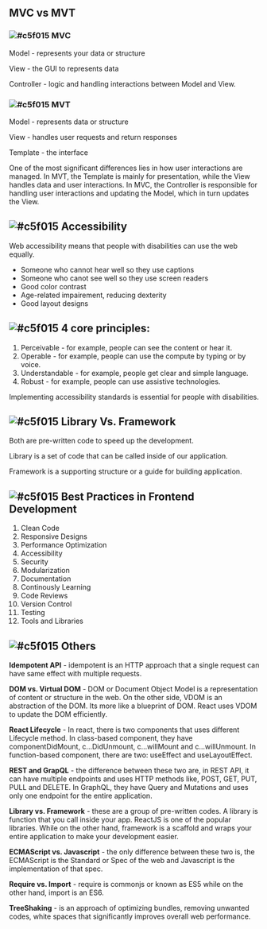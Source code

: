 ## MVC vs MVT

### ![#c5f015](https://placehold.co/15x15/c5f015/c5f015.png) MVC
Model - represents your data or structure

View - the GUI to represents data

Controller - logic and handling interactions between Model and View.

### ![#c5f015](https://placehold.co/15x15/c5f015/c5f015.png) MVT
Model - represents data or structure

View - handles user requests and return responses

Template - the interface


One of the most significant differences lies in how user interactions are managed. 
In MVT, the Template is mainly for presentation, while the View handles data and user interactions. In MVC, the Controller is responsible for handling user interactions and updating the Model, which in turn updates the View.

## ![#c5f015](https://placehold.co/15x15/c5f015/c5f015.png) Accessibility
Web accessibility means that people with disabilities can use the web equally.
- Someone who cannot hear well so they use captions
- Someone who canot see well so they use screen readers
- Good color contrast
- Age-related impairement, reducing dexterity
- Good layout designs

## ![#c5f015](https://placehold.co/15x15/c5f015/c5f015.png) 4 core principles:
1. Perceivable - for example, people can see the content or hear it.
2. Operable - for example, people can use the compute by typing or by voice.
3. Understandable - for example, people get clear and simple language.
4. Robust - for example, people can use assistive technologies.

Implementing accessibility standards is essential for people with disabilities.

## ![#c5f015](https://placehold.co/15x15/c5f015/c5f015.png) Library Vs. Framework
Both are pre-written code to speed up the development.

Library is a set of code that can be called inside of our application.

Framework is a supporting structure or a guide for building application.

## ![#c5f015](https://placehold.co/15x15/c5f015/c5f015.png) Best Practices in Frontend Development

1. Clean Code
2. Responsive Designs
3. Performance Optimization
4. Accessibility
5. Security
6. Modularization
7. Documentation
8. Continously Learning
9. Code Reviews
10. Version Control
11. Testing
12. Tools and Libraries

## ![#c5f015](https://placehold.co/15x15/c5f015/c5f015.png) Others

**Idempotent API** - idempotent is an HTTP approach that a single request can have same effect with multiple requests.

**DOM vs. Virtual DOM** - DOM or Document Object Model is a representation of content or structure in the web. On the other side, VDOM is an abstraction of the DOM. Its more like a blueprint of DOM. React uses VDOM to update the DOM efficiently.

**React Lifecycle** - In react, there is two components that uses different Lifecycle method. In class-based component, they have componentDidMount, c...DidUnmount, c...willMount and c...willUnmount. In function-based component, there are two: useEffect and useLayoutEffect.

**REST and GrapQL** - the difference between these two are, in REST API, it can have multiple endpoints and uses HTTP methods like, POST, GET, PUT, PULL and DELETE. In GraphQL, they have Query and Mutations and uses only one endpoint for the entire application.

**Library vs. Framework** - these are a group of pre-written codes. A library is function that you call inside your app. ReactJS is one of the popular libraries. While on the other hand, framework is a scaffold and wraps your entire application to make your development easier.

**ECMAScript vs. Javascript** - the only difference between these two is, the ECMAScript is the Standard or Spec of the web and Javascript is the implementation of that spec.

**Require vs. Import** - require is commonjs or known as ES5 while on the other hand, import is an ES6.

**TreeShaking** - is an approach of optimizing bundles, removing unwanted codes, white spaces that significantly improves overall web performance.

